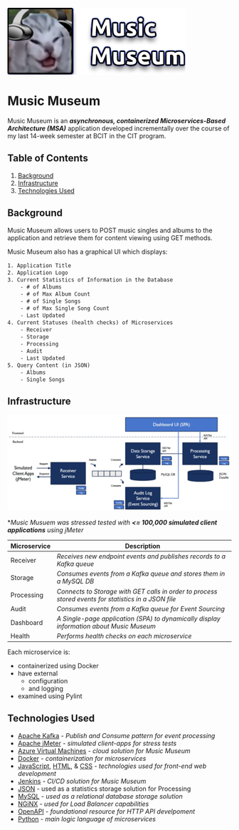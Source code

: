 ![Music Museum](https://github.com/Baplaa/music_museum/blob/main/assets/music_museum.png)

# Music Museum

Music Museum is an ***asynchronous, containerized Microservices-Based Architecture (MSA)*** application developed incrementally over the course of my last 14-week semester at BCIT in the CIT program.

## Table of Contents
1. [Background](#background)
2. [Infrastructure](#infrastructure)
3. [Technologies Used](#technologies-used)

## Background

Music Museum allows users to POST music singles and albums to the application and retrieve them for content viewing using GET methods.

Music Museum also has a graphical UI which displays:

    1. Application Title
    2. Application Logo
    3. Current Statistics of Information in the Database
        - # of Albums
        - # of Max Album Count
        - # of Single Songs
        - # of Max Single Song Count
        - Last Updated
    4. Current Statuses (health checks) of Microservices
        - Receiver
        - Storage
        - Processing
        - Audit
        - Last Updated
    5. Query Content (in JSON)
        - Albums
        - Single Songs

## Infrastructure

![Infrastructure Diagram](https://github.com/Baplaa/music_museum/blob/main/assets/infrastructure.jpg)

**Music Musuem was stressed tested with **<= 100,000 simulated client applications** using jMeter*

**Microservice**  | **Description**
------------- | -------------
Receiver  | *Receives new endpoint events and publishes records to a Kafka queue*
Storage  | *Consumes events from a Kafka queue and stores them in a MySQL DB*
Processing  | *Connects to Storage with GET calls in order to process stored events for statistics in a JSON file*
Audit  | *Consumes events from a Kafka queue for Event Sourcing*
Dashboard  | *A Single-page application (SPA) to dynamically display information about Music Museum*
Health  | *Performs health checks on each microservice*

Each microservice is:
- containerized using Docker
- have external
    - configuration
    - and logging
- examined using Pylint

## Technologies Used
- [Apache Kafka](https://kafka.apache.org/) - *Publish and Consume pattern for event processing*
- [Apache jMeter](https://jmeter.apache.org/) - *simulated client-apps for stress tests*
- [Azure Virtual Machines](https://azure.microsoft.com/en-ca/products/virtual-machines) - *cloud solution for Music Museum*
- [Docker](https://www.docker.com/) - *containerization for microservices*
- [JavaScript](https://developer.mozilla.org/en-US/docs/Web/JavaScript), [HTML](https://developer.mozilla.org/en-US/docs/Web/HTML), & [CSS](https://developer.mozilla.org/en-US/docs/Web/CSS) - *technologies used for front-end web development*
- [Jenkins](https://www.jenkins.io/) - *CI/CD solution for Music Museum*
- [JSON](https://www.json.org/json-en.html) - used as a statistics storage solution for Processing
- [MySQL](https://www.mysql.com/) - *used as a relational database storage solution*
- [NGiNX](https://www.nginx.com/) - *used for Load Balancer capabilities*
- [OpenAPI](https://www.openapis.org/) - *foundational resource for HTTP API develpoment*
- [Python](https://www.python.org/) - *main logic language of microservices*
